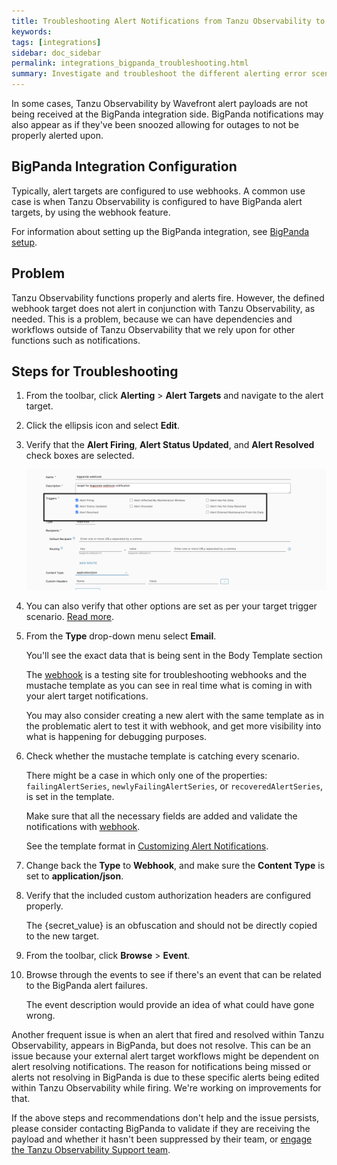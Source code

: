 ```yaml
---
title: Troubleshooting Alert Notifications from Tanzu Observability to BigPanda Webhook Targets
keywords:
tags: [integrations]
sidebar: doc_sidebar
permalink: integrations_bigpanda_troubleshooting.html
summary: Investigate and troubleshoot the different alerting error scenarios and modify them with all the remediation steps.
---
```


In some cases, Tanzu Observability by Wavefront alert payloads are not being received at the BigPanda integration side. BigPanda notifications may also appear as if they've been snoozed allowing for outages to not be properly alerted upon.


## BigPanda Integration Configuration 

Typically, alert targets are configured to use webhooks. A common use case is when Tanzu Observability is configured to have BigPanda alert targets, by using the webhook feature.

For information about setting up the BigPanda integration, see [BigPanda setup](https://docs.wavefront.com/bigpanda.html).

## Problem

Tanzu Observability functions properly and alerts fire. However, the defined webhook target does not alert in conjunction with Tanzu Observability, as needed. This is a problem, because we can have dependencies and workflows outside of Tanzu Observability that we rely upon for other functions such as notifications.


## Steps for Troubleshooting

1. From the toolbar, click **Alerting** > **Alert Targets** and navigate to the alert target.
2. Click the ellipsis icon and select **Edit**.
3. Verify that the **Alert Firing**, **Alert Status Updated**, and **Alert Resolved** check boxes are selected.

   ![A screenshot of an alert target with the Alert Firing, Alert Status Updated, and Alert Resolved options selected as Triggers](images/troubleshoot-bigpanda-alerts.png)
   
4. You can also verify that other options are set as per your target trigger scenario. [Read more](webhooks_alert_notification.html#create-a-custom-alert-target).

5. From the **Type** drop-down menu select **Email**.
   
   You'll see the exact data that is being sent in the Body Template section 

   The [webhook](https://webhook.site/) is a testing site for troubleshooting webhooks and the mustache template as you can see in real time what is coming in with your alert target notifications.

   You may also consider creating a new alert with the same template as in the problematic alert to test it with webhook, and get more visibility into what is happening for debugging purposes. 
   
6. Check whether the mustache template is catching every scenario. 

    There might be a case in which only one of the properties: `failingAlertSeries`, `newlyFailingAlertSeries`, or `recoveredAlertSeries`, is set in the template.

    Make sure that all the necessary fields are added and validate the notifications with [webhook](https://webhook.site/). 

    See the template format in [Customizing Alert Notifications](alert_target_customizing.html).
    

7. Change back the **Type** to **Webhook**, and make sure the **Content Type** is set to **application/json**.

8. Verify that the included custom authorization headers are configured properly. 

   The {secret_value} is an obfuscation and should not be directly copied to the new target.

9. From the toolbar, click **Browse** > **Event**. 

10. Browse through the events to see if there's an event that can be related to the BigPanda alert failures. 

    The event description would provide an idea of what could have gone wrong. 
   
Another frequent issue is when an alert that fired and resolved within Tanzu Observability, appears in BigPanda, but does not resolve. This can be an issue because your external alert target workflows might be dependent on alert resolving notifications. The reason for notifications being missed or alerts not resolving in BigPanda is due to these specific alerts being edited within Tanzu Observability while firing. We're working on improvements for that.

If the above steps and recommendations don't help and the issue persists, please consider contacting BigPanda to validate if they are receiving the payload and whether it hasn't been suppressed by their team, or [engage the Tanzu Observability Support team](https://docs.wavefront.com/wavefront_support_feedback.html).
